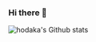 ### Hi there 👋

![hodaka's Github stats](https://github-readme-stats.vercel.app/api?username=h0daka&show_icons=true&theme=tokyonight)
